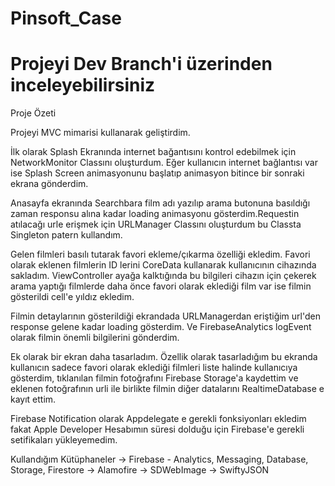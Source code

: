 # Pinsoft_Case

# Projeyi Dev Branch'i üzerinden inceleyebilirsiniz

Proje Özeti

Projeyi MVC mimarisi kullanarak geliştirdim.

İlk olarak Splash Ekranında internet bağantısını kontrol edebilmek için NetworkMonitor Classını oluşturdum. Eğer kullanıcın internet bağlantısı var ise Splash Screen animasyonunu başlatıp animasyon bitince bir sonraki ekrana gönderdim.

Anasayfa ekranında Searchbara film adı yazılıp arama butonuna basıldığı zaman responsu alına kadar loading animasyonu gösterdim.Requestin atılacağı urle erişmek için URLManager Classını oluşturdum bu Classta Singleton patern kullandım.

Gelen filmleri basılı tutarak favori ekleme/çıkarma özelliği ekledim. Favori olarak eklenen filmlerin ID lerini CoreData kullanarak kullanıcının cihazında sakladım. ViewController ayağa kalktığında bu bilgileri cihazın için çekerek arama yaptığı filmlerde daha önce favori olarak eklediği film var ise filmin gösterildi cell'e yıldız ekledim.

Filmin detaylarının gösterildiği ekrandada URLManagerdan eriştiğim url'den response gelene kadar loading gösterdim. Ve FirebaseAnalytics logEvent olarak filmin önemli bilgilerini gönderdim.

Ek olarak bir ekran daha tasarladım. Özellik olarak tasarladığım bu ekranda kullanıcın sadece favori olarak eklediği filmleri liste halinde kullanıcıya gösterdim, tıklanılan filmin fotoğrafını Firebase Storage'a kaydettim ve eklenen fotoğrafının urli ile birlikte filmin diğer datalarını RealtimeDatabase e kayıt ettim.

Firebase Notification olarak Appdelegate e gerekli fonksiyonları ekledim fakat Apple Developer Hesabımın süresi dolduğu için Firebase'e gerekli setifikaları yükleyemedim.

Kullandığım Kütüphaneler
-> Firebase -  Analytics, Messaging, Database, Storage, Firestore
-> Alamofire
-> SDWebImage
-> SwiftyJSON

